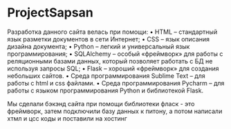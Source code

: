 # ProjectSapsan
Разработка данного сайта велась при помощи:
• HTML – стандартный язык разметки документов в сети Интернет;
• CSS – язык описания дизайна документа;
• Python – легкий и универсальный язык программирования;
• SQLAlchemy – особый «фреймворк» для работы с реляционными базами данных, который позволяет работать с БД не используя запросы SQL;
• Flask – хороший «фреймворк» для создания небольших сайтов.
• Среда программирования Sublime Text – для работы с html и css файлами.
• Среда программирования Pycharm – для работы с языком программирования Python и библиотекой Flask.

Мы сделали бэкэнд сайта при помощи библиотеки фласк - это фреймворк,
затем подключили базу данных к питону,
а потом написали хтмл и цсс коды
и поставили на хостинг
